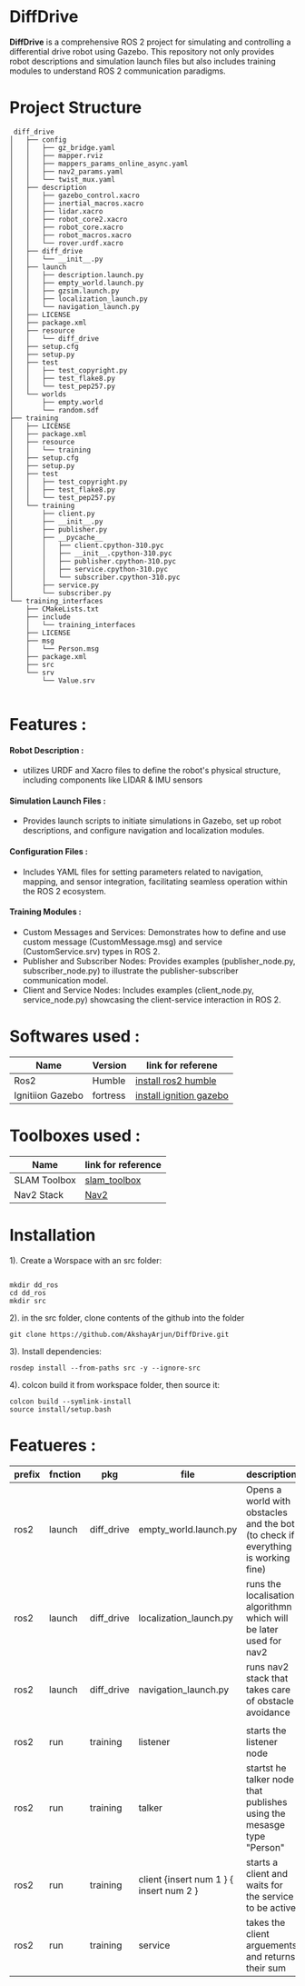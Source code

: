 # DiffDrive

**DiffDrive** 
is a comprehensive ROS 2 project for simulating and controlling a differential drive robot using Gazebo. This repository not only provides robot descriptions and simulation launch files but also includes training modules to understand ROS 2 communication paradigms.

# Project Structure
```
 diff_drive
│   ├── config
│   │   ├── gz_bridge.yaml
│   │   ├── mapper.rviz
│   │   ├── mappers_params_online_async.yaml
│   │   ├── nav2_params.yaml
│   │   └── twist_mux.yaml
│   ├── description
│   │   ├── gazebo_control.xacro
│   │   ├── inertial_macros.xacro
│   │   ├── lidar.xacro
│   │   ├── robot_core2.xacro
│   │   ├── robot_core.xacro
│   │   ├── robot_macros.xacro
│   │   └── rover.urdf.xacro
│   ├── diff_drive
│   │   └── __init__.py
│   ├── launch
│   │   ├── description.launch.py
│   │   ├── empty_world.launch.py
│   │   ├── gzsim.launch.py
│   │   ├── localization_launch.py
│   │   └── navigation_launch.py
│   ├── LICENSE
│   ├── package.xml
│   ├── resource
│   │   └── diff_drive
│   ├── setup.cfg
│   ├── setup.py
│   ├── test
│   │   ├── test_copyright.py
│   │   ├── test_flake8.py
│   │   └── test_pep257.py
│   └── worlds
│       ├── empty.world
│       └── random.sdf
├── training
│   ├── LICENSE
│   ├── package.xml
│   ├── resource
│   │   └── training
│   ├── setup.cfg
│   ├── setup.py
│   ├── test
│   │   ├── test_copyright.py
│   │   ├── test_flake8.py
│   │   └── test_pep257.py
│   └── training
│       ├── client.py
│       ├── __init__.py
│       ├── publisher.py
│       ├── __pycache__
│       │   ├── client.cpython-310.pyc
│       │   ├── __init__.cpython-310.pyc
│       │   ├── publisher.cpython-310.pyc
│       │   ├── service.cpython-310.pyc
│       │   └── subscriber.cpython-310.pyc
│       ├── service.py
│       └── subscriber.py
└── training_interfaces
    ├── CMakeLists.txt
    ├── include
    │   └── training_interfaces
    ├── LICENSE
    ├── msg
    │   └── Person.msg
    ├── package.xml
    ├── src
    └── srv
        └── Value.srv


```

# Features : 

#### Robot Description : 
 - utilizes URDF and Xacro files to define the robot's physical structure, including components like LIDAR & IMU sensors 
#### Simulation Launch Files : 
- Provides launch scripts to initiate simulations in Gazebo, set up robot descriptions, and configure navigation and localization modules.
#### Configuration Files : 
- Includes YAML files for setting parameters related to navigation, mapping, and sensor integration, facilitating seamless operation within the ROS 2 ecosystem.
#### Training Modules : 
- Custom Messages and Services: Demonstrates how to define and use custom message (CustomMessage.msg) and service (CustomService.srv) types in ROS 2.
- Publisher and Subscriber Nodes: Provides examples (publisher_node.py, subscriber_node.py) to illustrate the publisher-subscriber communication model.
- Client and Service Nodes: Includes examples (client_node.py, service_node.py) showcasing the client-service interaction in ROS 2.


# Softwares used  : 

| Name | Version | link for referene | 
|------|---------|-------------------|
| Ros2 | Humble | [install ros2 humble](https://docs.ros.org/en/humble/Installation.html) |
| Ignitiion Gazebo | fortress | [install ignition gazebo](https://gazebosim.org/docs/fortress/install/) |

# Toolboxes used : 

| Name | link for reference | 
|------|--------------------|
| SLAM Toolbox | [slam_toolbox](https://github.com/SteveMacenski/slam_toolbox) |
| Nav2 Stack | [Nav2](https://roboticsbackend.com/ros2-nav2-generate-a-map-with-slam_toolbox/) |

# Installation

1). Create a Worspace with an src folder:

```

mkdir dd_ros
cd dd_ros
mkdir src 

```
2). in the src folder, clone contents of the github into the folder

```
git clone https://github.com/AkshayArjun/DiffDrive.git

```

3). Install dependencies: 

```
rosdep install --from-paths src -y --ignore-src
```

4). colcon build it from workspace folder, then source it: 

```
colcon build --symlink-install
source install/setup.bash

```

# Featueres : 

| prefix | fnction | pkg | file | description| 
|--------| ------- |-----|------|------------|
|ros2 | launch | diff_drive | empty_world.launch.py | Opens a world with obstacles and the bot (to check if everything is working fine) | 
| ros2 | launch | diff_drive | localization_launch.py | runs the localisation algorithmn which will be later used for nav2 | 
| ros2 | launch | diff_drive | navigation_launch.py | runs nav2 stack that takes care of obstacle avoidance | 
|||||
| ros2 | run | training | listener | starts the listener node | 
| ros2 | run | training | talker | startst he talker node that publishes using the mesasge type "Person" | 
| ros2 | run | training | client {insert num 1 } { insert num 2 } | starts a client and waits for the service to be active | 
| ros2 | run | training | service | takes the client arguements and returns their sum | 
